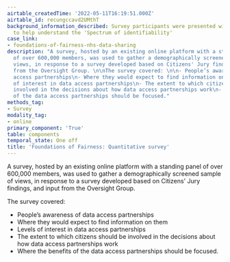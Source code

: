 ```yaml
---
airtable_createdTime: '2022-05-11T16:19:51.000Z'
airtable_id: recungccavd2UMthT
background_information_described: Survey participants were presented with an image
  to help understand the 'Spectrum of identifiability'
case_link:
- foundations-of-fairness-nhs-data-sharing
description: "A survey, hosted by an existing online platform with a standing panel
  of over 600,000 members, was used to gather a demographically screened sample of
  views, in response to a survey developed based on Citizens' Jury findings, and input
  from the Oversight Group. \n\nThe survey covered: \n\n- People’s awareness of data
  access partnerships\n- Where they would expect to find information on them\n- Levels
  of interest in data access partnerships\n- The extent to which citizens should be
  involved in the decisions about how data access partnerships work\n- Where the benefits
  of the data access partnerships should be focused."
methods_tag:
- Survey
modality_tag:
- online
primary_component: 'True'
table: components
temporal_state: One off
title: 'Foundations of Fairness: Quantitative survey'
---
```


A survey, hosted by an existing online platform with a standing panel of over 600,000 members, was used to gather a demographically screened sample of views, in response to a survey developed based on Citizens' Jury findings, and input from the Oversight Group. 

The survey covered: 

- People’s awareness of data access partnerships
- Where they would expect to find information on them
- Levels of interest in data access partnerships
- The extent to which citizens should be involved in the decisions about how data access partnerships work
- Where the benefits of the data access partnerships should be focused.